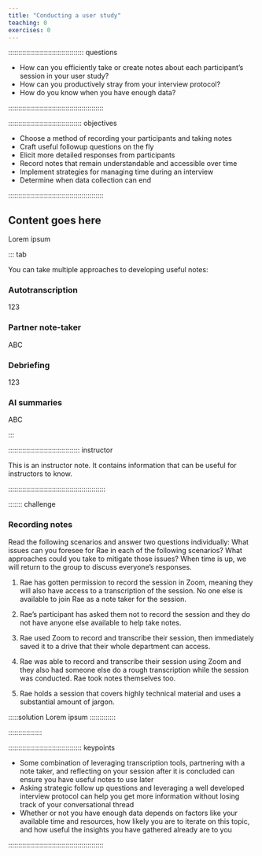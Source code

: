 ```yaml
---
title: "Conducting a user study"
teaching: 0
exercises: 0
---
```


:::::::::::::::::::::::::::::::::::::: questions 

* How can you efficiently take or create notes about each participant’s session in your user study?
* How can you productively stray from your interview protocol?
* How do you know when you have enough data?

::::::::::::::::::::::::::::::::::::::::::::::::

::::::::::::::::::::::::::::::::::::: objectives

* Choose a method of recording your participants and taking notes
* Craft useful followup questions on the fly
* Elicit more detailed responses from participants
* Record notes that remain understandable and accessible over time
* Implement strategies for managing time during an interview
* Determine when data collection can end

::::::::::::::::::::::::::::::::::::::::::::::::

## Content goes here

Lorem ipsum

::: tab

You can take multiple approaches to developing useful notes:

### Autotranscription

123

### Partner note-taker

ABC

### Debriefing

123

### AI summaries

ABC

:::

:::::::::::::::::::::::::::::::::::: instructor

This is an instructor note. It contains information that can be useful for
instructors to know.

:::::::::::::::::::::::::::::::::::::::::::::::::


::::::: challenge

### Recording notes

Read the following scenarios and answer two questions individually: What issues can you foresee for Rae in each of the following scenarios? What approaches could you take to mitigate those issues? When time is up, we will return to the group to discuss everyone’s responses.

1. Rae has gotten permission to record the session in Zoom, meaning they will also have access to a transcription of the session. No one else is available to join Rae as a note taker for the session. 

2. Rae’s participant has asked them not to record the session and they do not have anyone else available to help take notes. 

3. Rae used Zoom to record and transcribe their session, then immediately saved it to a drive that their whole department can access.

4. Rae was able to record and transcribe their session using Zoom and they also had someone else do a rough transcription while the session was conducted. Rae took notes themselves too. 

5. Rae holds a session that covers highly technical material and uses a substantial amount of jargon.

:::::solution
Lorem ipsum
:::::::::::::

:::::::::::::::::

::::::::::::::::::::::::::::::::::::: keypoints 

* Some combination of leveraging transcription tools, partnering with a note taker, and reflecting on your session after it is concluded can ensure you have useful notes to use later
* Asking strategic follow up questions and leveraging a well developed interview protocol can help you get more information without losing track of your conversational thread
* Whether or not you have enough data depends on factors like your available time and resources, how likely you are to iterate on this topic, and how useful the insights you have gathered already are to you

::::::::::::::::::::::::::::::::::::::::::::::::
